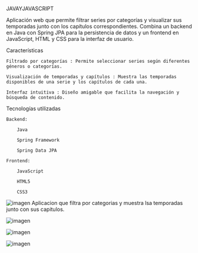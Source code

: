 JAVAYJAVASCRIPT

Aplicación web que permite filtrar series por categorías y visualizar sus temporadas junto con los capítulos correspondientes. Combina un backend en Java con Spring JPA para la persistencia de datos y un frontend en JavaScript, HTML y CSS para la interfaz de usuario.

Características

    Filtrado por categorías : Permite seleccionar series según diferentes géneros o categorías.​

    Visualización de temporadas y capítulos : Muestra las temporadas disponibles de una serie y los capítulos de cada una.

    Interfaz intuitiva : Diseño amigable que facilita la navegación y búsqueda de contenido. 

 
 Tecnologías utilizadas

    Backend:

        Java

        Spring Framework

        Spring Data JPA

    Frontend:

        JavaScript

        HTML5

        CSS3

        
![imagen](https://github.com/user-attachments/assets/d9ac3b1c-4b6c-4cd7-b2f7-ebee5a1fbb4a)
Aplicacion que filtra por categorias y muestra lsa temporadas junto con sus capitulos.

![imagen](https://github.com/user-attachments/assets/b40d6bca-c034-4bd2-bbcb-27acea2cc97b)

![imagen](https://github.com/user-attachments/assets/1daed80c-1dd6-4b8b-8d43-ed21785e3dbc)

![imagen](https://github.com/user-attachments/assets/cc3d679e-02a8-40f8-91c1-13e1d31ac5b5)




